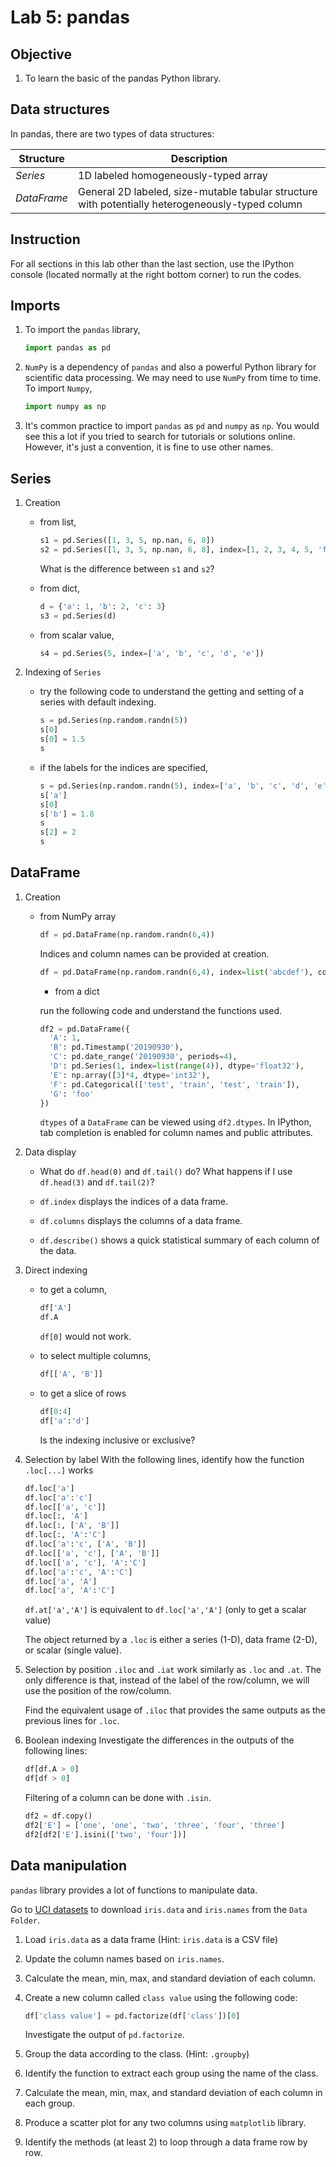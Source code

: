 # Lab 5: pandas

## Objective
1. To learn the basic of the pandas Python library.

## Data structures
In pandas, there are two types of data structures:

|Structure    | Description         |
|-------------|---------------------|
|*Series*     | 1D labeled homogeneously-typed array |
|*DataFrame*  | General 2D labeled, size-mutable tabular structure with potentially heterogeneously-typed column |

## Instruction

For all sections in this lab other than the last section, use the IPython console (located normally at the right bottom corner) to run the codes.

## Imports

1. To import the `pandas` library,
    ```python
    import pandas as pd
    ```

2. `NumPy` is a dependency of `pandas` and also a powerful Python library for scientific data processing. We may need to use `NumPy` from time to time. To import `Numpy`,
    ```python
    import numpy as np
    ```

3. It's common practice to import `pandas` as `pd` and `numpy` as `np`. You would see this a lot if you tried to search for tutorials or solutions online. However, it's just a convention, it is fine to use other names.

## Series

1. Creation 

    - from list,

      ```python
      s1 = pd.Series([1, 3, 5, np.nan, 6, 8])
      s2 = pd.Series([1, 3, 5, np.nan, 6, 8], index=[1, 2, 3, 4, 5, 'f']])
      ```

      What is the difference between `s1` and `s2`?

    - from dict,

      ```python
      d = {'a': 1, 'b': 2, 'c': 3}
      s3 = pd.Series(d)
      ```

    - from scalar value,

      ```python 
      s4 = pd.Series(5, index=['a', 'b', 'c', 'd', 'e'])
      ```

2. Indexing of `Series`

    - try the following code to understand the getting and setting of a series with default indexing.

      ```python
      s = pd.Series(np.random.randn(5))
      s[0]
      s[0] = 1.5
      s
      ```

    - if the labels for the indices are specified,

      ```python
      s = pd.Series(np.random.randn(5), index=['a', 'b', 'c', 'd', 'e'])
      s['a']
      s[0]
      s['b'] = 1.8
      s
      s[2] = 2
      s
      ```

## DataFrame

1. Creation
    - from NumPy array

      ```python
      df = pd.DataFrame(np.random.randn(6,4))
      ```
    
      Indices and column names can be provided at creation.

      ```python
      df = pd.DataFrame(np.random.randn(6,4), index=list('abcdef'), columns=list('ABCD'))
      ```

      - from a dict

      run the following code and understand the functions used.

      ```python
      df2 = pd.DataFrame({
        'A': 1,
        'B': pd.Timestamp('20190930'),
        'C': pd.date_range('20190930', periods=4),
        'D': pd.Series(1, index=list(range(4)), dtype='float32'),
        'E': np.array([3]*4, dtype='int32'),
        'F': pd.Categorical(['test', 'train', 'test', 'train']),
        'G': 'foo'
      })
      ```

      `dtypes` of a `DataFrame` can be viewed using `df2.dtypes`. In IPython, tab completion is enabled for column names and public attributes.

2. Data display
    - What do `df.head(0)` and `df.tail()` do? What happens if I use `df.head(3)` and `df.tail(2)`?

    - `df.index` displays the indices of a data frame.

    - `df.columns` displays the columns of a data frame.

    - `df.describe()` shows a quick statistical summary of each column of the data.

3. Direct indexing
    - to get a column,
      ```python
      df['A']
      df.A
      ```

      `df[0]` would not work.

    - to select multiple columns,
      ```python
      df[['A', 'B']]
      ```

    - to get a slice of rows
      ```python
      df[0:4]
      df['a':'d']
      ```

      Is the indexing inclusive or exclusive?

4. Selection by label
    With the following lines, identify how the function `.loc[...]` works

    ```python
    df.loc['a']
    df.loc['a':'c']
    df.loc[['a', 'c']]
    df.loc[:, 'A']
    df.loc[:, ['A', 'B']]
    df.loc[:, 'A':'C']
    df.loc['a':'c', ['A', 'B']]
    df.loc[['a', 'c'], ['A', 'B']]
    df.loc[['a', 'c'], 'A':'C']
    df.loc['a':'c', 'A':'C']
    df.loc['a', 'A']
    df.loc['a', 'A':'C']
    ```

    `df.at['a','A']` is equivalent to `df.loc['a','A']` (only to get a scalar value)

    The object returned by a `.loc` is either a series (1-D), data frame (2-D), or scalar (single value).

5. Selection by position
    `.iloc` and `.iat` work similarly as `.loc` and `.at`. The only difference is that, instead of the label of the row/column, we will use the position of the row/column.

    Find the equivalent usage of `.iloc` that provides the same outputs as the previous lines for `.loc`.

6. Boolean indexing
    Investigate the differences in the outputs of the following lines:
    ```python
    df[df.A > 0]
    df[df > 0]
    ```

    Filtering of a column can be done with `.isin`.
    ```python
    df2 = df.copy()
    df2['E'] = ['one', 'one', 'two', 'three', 'four', 'three']
    df2[df2['E'].isini(['two', 'four'])]
    ```

## Data manipulation
`pandas` library provides a lot of functions to manipulate data.

Go to [UCI datasets](https://archive.ics.uci.edu/ml/datasets/Iris) to download `iris.data` and `iris.names` from the `Data Folder`.

1. Load `iris.data` as a data frame (Hint: `iris.data` is a CSV file)

2. Update the column names based on `iris.names`.

3. Calculate the mean, min, max, and standard deviation of each column.

4. Create a new column called `class value` using the following code:
    ```python
    df['class value'] = pd.factorize(df['class'])[0]
    ```
    Investigate the output of `pd.factorize`.

5. Group the data according to the class. (Hint: `.groupby`)

6. Identify the function to extract each group using the name of the class.

7. Calculate the mean, min, max, and standard deviation of each column in each group.

8. Produce a scatter plot for any two columns using `matplotlib` library.

9. Identify the methods (at least 2) to loop through a data frame row by row.
